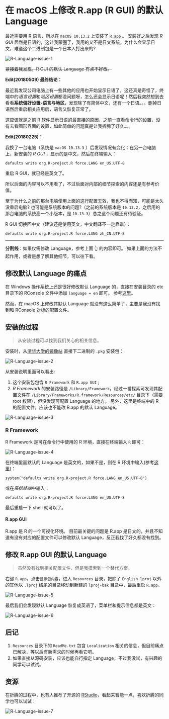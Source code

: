# 在 macOS 上修改 R.app (R GUI) 的默认 Language

最近需要用 R 语言，所以在 `macOS 10.13.2` 上安装了 `R.app` 。 安装好之后发现 *R GUI* 居然是日语的，这让我蒙圈了，我用的又不是日文系统，为什么会显示日文，难道这个二进制包是一个日本人打出来的?

![R-Language-issue-1](media/R-Language-issue-1.jpg)

~~紧接着我发现，R  GUI 的默认 Language 有点不好改。~~

**Edit(20180509) 最终结论：**  

最近我发现公司电脑上有一些其他的应用也开始显示日语了，这还真是奇怪了，终端中的*语言设置*和*地区设置*都没问题呀，怎么还会显示日语呢！然后我突然想到去看看**系统偏好设置-语言与地区**，发现除了有简体中文，还有一个日语。。。删掉日语然后重启相关应用后，语言又恢复正常了。

这应该就是之前 R 软件显示日语的最直接的原因，之前一直看命令行的设置，没有去看图形界面的设置，如此简单的问题真是让我折腾了好久。。。

**Edit(20180225)：**  

我换了一台电脑（系统是 `macOS 10.13.3` ）后发现情况有变化：在另一台电脑上，新安装的 *R GUI* ，显示的是中文，然后在终端输入：  

```console
defaults write org.R-project.R force.LANG en_US.UTF-8
```

重启 R GUI，就已经是英文了。

所以后面的内容可以不用看了，不过后面对内部的细节探索的内容还是有参考价值。

至于为什么之前的那台电脑使用上面的这行配置无效，我也不得而知，可能是太久没重启电脑? 也可能是系统版本的问题?（之前的系统版本是 `10.13.2`，之后用的那台电脑的系统高一个小版本，是 `10.13.3`）总之这个问题还有待验证。

R GUI 切换回中文（建议还是使用英文，中文翻译不一定靠谱）：

```console
defaults write org.R-project.R force.LANG zh_CN.UTF-8
```

---

**分割线**：如果仅需修改 Language，参考上面 👆 的内容即可。 如果上面的方法不起作用，或者是想了解其他细节，可以往下看。

## 修改默认 Language 的痛点

在 Windows 操作系统上还是很好修改默认 Language 的，直接在安装目录的 etc 目录下的 RConsole 文件中添加 `language = en` 即可。 参考[这里](https://www.zhihu.com/question/21127155/answer/58369102
)。

然而，在 macOS 上修改其默认 Language 就没有这么简单了，主要是我没有找到和 RConsole 对标的配置文件。

## 安装的过程

> 从安装过程可以找到我们关心的相关信息。

安装时，从[清华大学的镜像站](https://mirrors.tuna.tsinghua.edu.cn/CRAN/) 直接下二进制的 `.pkg` 安装包：

![R-Language-issue-2](media/R-Language-issue-2.jpg)

从安装说明里面可以看出:

1. 这个安装包包含 `R Framework` 和 `R.app GUI` ;
2. *R Framework* 的安装路径是 `/Library/Framework`，经过一番探索可发现其配置文件在 `/Library/Frameworks/R.framework/Resources/etc/` 目录下（需要 root 权限），但没发现可配置 Language 的地方。 另外，这里是终端中的 R 的配置文件，应该也不能改 R.app 的默认 Language。

![R-Language-issue-3](media/R-Language-issue-3.jpg)

### R Framework

R Framework 是可在命令行中使用的 R 环境，直接在终端输入 `R` 即可：

![R-Language-issue-4](media/R-Language-issue-4.jpg)

在终端里面默认的 Language 是英文的，如果不是，则在 R 环境中输入(参考[这里](https://cran.r-project.org/bin/macosx/RMacOSX-FAQ.html#Internationalization-of-the-R_002eapp))：  

```console
system("defaults write org.R-project.R force.LANG en_US.UTF-8")
```

或在*系统终端*中输入：  

```console
defaults write org.R-project.R force.LANG en_US.UTF-8
```

最后重启一下 shell 就可以了。

#### R.app GUI

R.app 是 R 的一个可视化环境。 目前最关键的问题是 R.app 是日文的，并且不知道有没有对应的配置文件可以修改默认 Language，反正我找了好久都没有找到。  

## 修改 R.app GUI 的默认 Language

> 虽然没有找到相关配置文件，但是我摸索到一个替代方案。

右键 `R.app`，点击`显示包内容`，进入 `Resources` 目录，把除了 `English.lproj` 以外的其他以 `.lproj` 结尾的目录移动到新建的 `lproj-bak` 目录中，最后重启 `R.app`。

![R-Language-issue-5](media/R-Language-issue-5.jpg)

最后我们会发现默认 Language 恢复成英语了，菜单栏和提示信息都是英文：

![R-Language-issue-6](media/R-Language-issue-6.jpg)

## 后记

1. `Resources` 目录下的 `ReadMe.txt` 包含 `Localization` 相关的信息，但目前痛点已解决，等以后有新需求的时候再看它吧。
2. 如果直接从源码安装，应该也能自行指定 Language，不过我没试，有兴趣的同学可以试试。

## 资源

在折腾的过程中，也有人推荐了开源的 [RStudio](https://www.rstudio.com/products/rstudio/download/#download)，看起来智能一点，喜欢折腾的同学也可以试试：  

![R-Language-issue-7](media/R-Language-issue-7.jpg)
